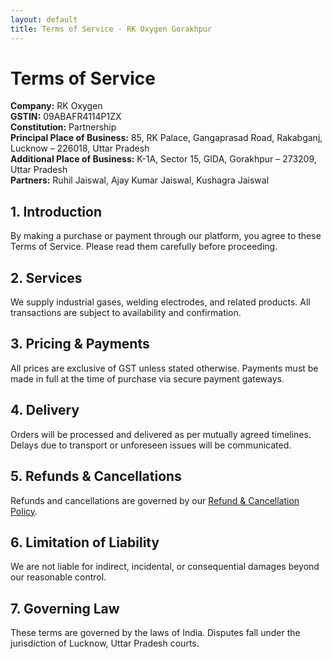 ```yaml
---
layout: default
title: Terms of Service - RK Oxygen Gorakhpur
---
```


<h1>Terms of Service</h1>
<ul style="list-style:none;padding:0;">
  <li><strong>Company:</strong> RK Oxygen</li>
  <li><strong>GSTIN:</strong> 09ABAFR4114P1ZX</li>
  <li><strong>Constitution:</strong> Partnership</li>
  <li><strong>Principal Place of Business:</strong> 85, RK Palace, Gangaprasad Road, Rakabganj, Lucknow – 226018, Uttar Pradesh</li>
  <li><strong>Additional Place of Business:</strong> K-1A, Sector 15, GIDA, Gorakhpur – 273209, Uttar Pradesh</li>
  <li><strong>Partners:</strong> Ruhil Jaiswal, Ajay Kumar Jaiswal, Kushagra Jaiswal</li>
</ul>

<h2>1. Introduction</h2>
<p>By making a purchase or payment through our platform, you agree to these Terms of Service. Please read them carefully before proceeding.</p>

<h2>2. Services</h2>
<p>We supply industrial gases, welding electrodes, and related products. All transactions are subject to availability and confirmation.</p>

<h2>3. Pricing & Payments</h2>
<p>All prices are exclusive of GST unless stated otherwise. Payments must be made in full at the time of purchase via secure payment gateways.</p>

<h2>4. Delivery</h2>
<p>Orders will be processed and delivered as per mutually agreed timelines. Delays due to transport or unforeseen issues will be communicated.</p>

<h2>5. Refunds & Cancellations</h2>
<p>Refunds and cancellations are governed by our <a href="refund-policy.html">Refund & Cancellation Policy</a>.</p>

<h2>6. Limitation of Liability</h2>
<p>We are not liable for indirect, incidental, or consequential damages beyond our reasonable control.</p>

<h2>7. Governing Law</h2>
<p>These terms are governed by the laws of India. Disputes fall under the jurisdiction of Lucknow, Uttar Pradesh courts.</p>
